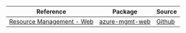 | Reference | Package | Source |
|---|---|---|
|[Resource Management - Web](mgmt-web-readme.md)|[azure-mgmt-web](https://pypi.org/project/azure-mgmt-web)|[Github](https://github.com/Azure/azure-sdk-for-python/blob/main/sdk/appservice/azure-mgmt-web)|
